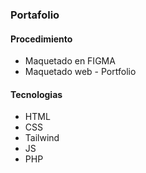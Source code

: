 ### Portafolio

#### Procedimiento
- Maquetado en FIGMA
- Maquetado web - Portfolio

#### Tecnologias
- HTML
- CSS
- Tailwind
- JS
- PHP

